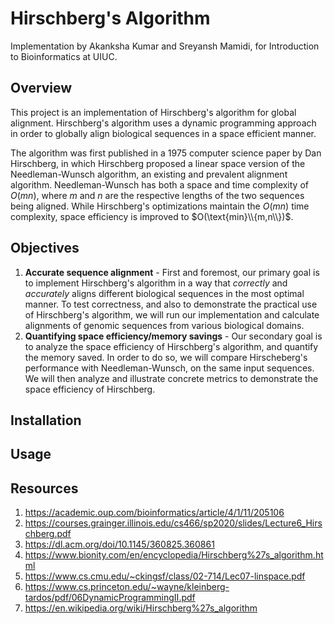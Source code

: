 # Hirschberg's Algorithm
Implementation by Akanksha Kumar and Sreyansh Mamidi, for Introduction to Bioinformatics at UIUC.

## Overview
This project is an implementation of Hirschberg's algorithm for global alignment. Hirschberg's algorithm uses a dynamic programming approach in order to globally align biological sequences in a space efficient manner.

The algorithm was first published in a 1975 computer science paper by Dan Hirschberg, in which Hirschberg proposed a linear space version of the Needleman-Wunsch algorithm, an existing and prevalent alignment algorithm. Needleman-Wunsch has both a space and time complexity of $O(mn)$, where $m$ and $n$ are the respective lengths of the two sequences being aligned. While Hirschberg's optimizations maintain the $O(mn)$ time complexity, space efficiency is improved to $O(\text{min}\\{m,n\\})$.

## Objectives
1. **Accurate sequence alignment** - First and foremost, our primary goal is to implement Hirschberg's algorithm in a way that _correctly_ and _accurately_ aligns different biological sequences in the most optimal manner. To test correctness, and also to demonstrate the practical use of Hirschberg's algorithm, we will run our implementation and calculate alignments of genomic sequences from various biological domains.
2. **Quantifying space efficiency/memory savings** - Our secondary goal is to analyze the space efficiency of Hirschberg's algorithm, and quantify the memory saved. In order to do so, we will compare Hirscheberg's performance with Needleman-Wunsch, on the same input sequences. We will then analyze and illustrate concrete metrics to demonstrate the space efficiency of Hirschberg.

## Installation

## Usage

## Resources
1. https://academic.oup.com/bioinformatics/article/4/1/11/205106
2. https://courses.grainger.illinois.edu/cs466/sp2020/slides/Lecture6_Hirschberg.pdf
3. https://dl.acm.org/doi/10.1145/360825.360861
4. https://www.bionity.com/en/encyclopedia/Hirschberg%27s_algorithm.html
5. https://www.cs.cmu.edu/~ckingsf/class/02-714/Lec07-linspace.pdf
6. https://www.cs.princeton.edu/~wayne/kleinberg-tardos/pdf/06DynamicProgrammingII.pdf
7. https://en.wikipedia.org/wiki/Hirschberg%27s_algorithm
